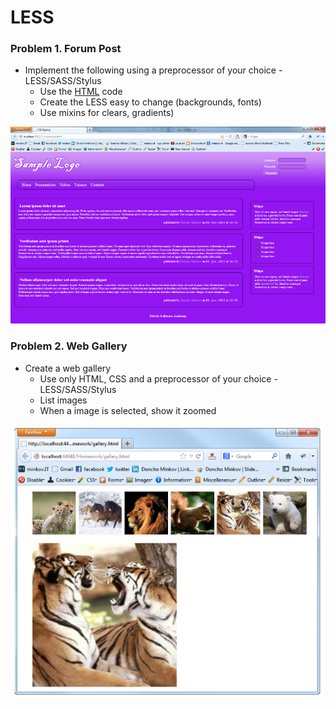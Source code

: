 LESS
====

### Problem 1. Forum Post
*	Implement the following using a preprocessor of your choice - LESS/SASS/Stylus
	*	Use the [HTML](https://github.com/b-slavov/Telerik-Software-Academy/blob/master/05.CSS%20Styling/04.LESS/images/homework/1-forum-post.html) code
	*	Create the LESS easy to change (backgrounds, fonts)
	*	Use mixins for clears, gradients)

![picture1](https://github.com/b-slavov/Telerik-Software-Academy/blob/master/05.CSS%20Styling/04.LESS/images/homework/1-forum-post.png)

### Problem 2. Web Gallery
*	Create a web gallery
	*	Use only HTML, CSS and a preprocessor of your choice - LESS/SASS/Stylus
	*	List images
	*	When a image is selected, show it zoomed

![picture2](https://github.com/b-slavov/Telerik-Software-Academy/blob/master/05.CSS%20Styling/04.LESS/images/homework/2-web-gallery.png)
